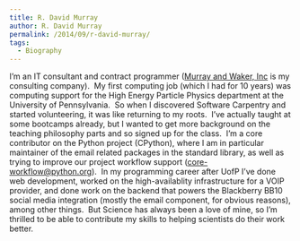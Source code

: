 ```yaml
---
title: R. David Murray
author: R. David Murray
permalink: /2014/09/r-david-murray/
tags:
  - Biography
---
```

I&#8217;m an IT consultant and contract programmer ([Murray and Waker, Inc][1] is my consulting company).  My first computing job (which I had for 10 years) was computing support for the High Energy Particle Physics department at the University of Pennsylvania.  So when I discovered Software Carpentry and started volunteering, it was like returning to my roots.  I&#8217;ve actually taught at some bootcamps already, but I wanted to get more background on the teaching philosophy parts and so signed up for the class.  I&#8217;m a core contributor on the Python project (CPython), where I am in particular maintainer of the email related packages in the standard library, as well as trying to improve our project workflow support (core-workflow@python.org).  In my programming career after UofP I&#8217;ve done web development, worked on the high-availablity infrastructure for a VOIP provider, and done work on the backend that powers the Blackberry BB10 social media integration (mostly the email component, for obvious reasons), among other things.  But Science has always been a love of mine, so I&#8217;m thrilled to be able to contribute my skills to helping scientists do their work better.

 [1]: http://www.murrayandwalker.com
